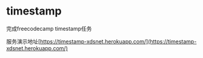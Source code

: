 # timestamp
完成freecodecamp timestamp任务

服务演示地址[https://timestamp-xdsnet.herokuapp.com/](https://timestamp-xdsnet.herokuapp.com/)

